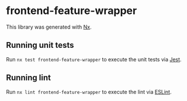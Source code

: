 # frontend-feature-wrapper

This library was generated with [Nx](https://nx.dev).

## Running unit tests

Run `nx test frontend-feature-wrapper` to execute the unit tests via [Jest](https://jestjs.io).

## Running lint

Run `nx lint frontend-feature-wrapper` to execute the lint via [ESLint](https://eslint.org/).
